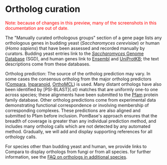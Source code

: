 # Ortholog curation

<div style="color: red">
  Note: because of changes in this preview, many of the screenshots in
  this documentation are out of date.
</div>

The "Manually curated orthologous groups" section of a gene page lists
any orthologous genes in budding yeast (*Saccharomyces cerevisiae*) or
human (*Homo sapiens*) that have been assessed and recorded manually by
curators. Budding yeast entries link to the [*Saccharomyces* Genome
Database](http://www.yeastgenome.org/) (SGD), and human genes link to
[Ensembl](http://www.ensembl.org/Homo_sapiens/) and
[UniProtKB](http://www.uniprot.org/); the text descriptions come from
these databases.

Ortholog prediction: The source of the ortholog prediction may vary. In
some cases the consensus ortholog from the major ortholog predictors
([Compara](http://www.ensembl.org/info/docs/compara/index.html),
[Inparanoid](http://inparanoid.sbc.su.se/),
[OrthoMCL](http://www.orthomcl.org/)) is used. Many distant orthologs
have also been identified by [PSI-BLAST]{.st} matches that are uniformly
one-to one across species; these alignments have been submitted to the
[Pfam](http://pfam.sanger.ac.uk/) protein family database. Other
ortholog predictions come from experimental data demonstrating
functional correspondence or involving membership of corresponding
complexes. These predictions are also aligned and submitted to Pfam
before inclusion. PomBase's approach ensures that the breadth of
coverage is greater than any individual prediction method, and includes
many ortholog calls which are not detected by any automated method.
Gradually, we will add and display supporting references for all
orthology calls.

For species other than budding yeast and human, we provide links to
Compara to display orthologs from fungi or from all species. for further
information, see the [FAQ on orthologs in additional
species](http://www.pombase.org/faqs/how-can-i-find-s-pombe-orthologs-species-other-human-and-s-cerevisiae).
